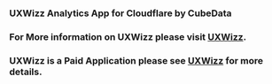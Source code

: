 ### UXWizz Analytics App for Cloudflare by CubeData
### For More information on UXWizz please visit [UXWizz](https://uxwizz.com).
### UXWizz is a Paid Application please see [UXWizz](https://uxwizz.com) for more details.
